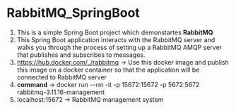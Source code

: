 # RabbitMQ_SpringBoot
1. This is a simple Spring Boot project which demonstartes **RabbitMQ**
2. This Spring Boot application interacts with the RabbitMQ server and walks you through the process of setting up a RabbitMQ AMQP server
   that publishes and subscribes to messages.
3. https://hub.docker.com/_/rabbitmq -> Use this docker image and publish this image on a docker container so that the application will be connected to RabbitMQ server
4. **command** -> docker run --rm -it -p 15672:15672 -p 5672:5672 rabbitmq-3.11.16-management
5. localhost:15672 -> RabbitMQ management system 
